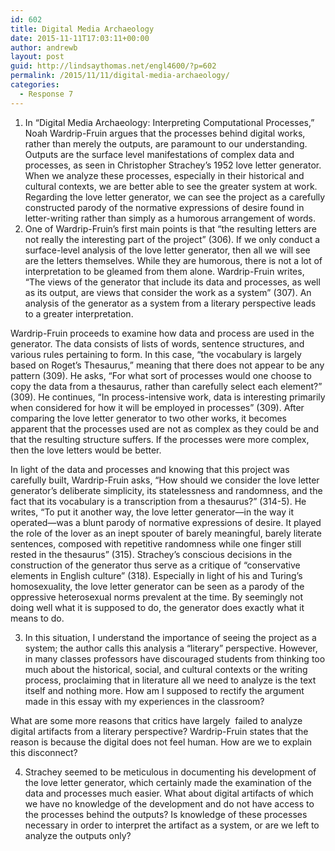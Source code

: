 ```yaml
---
id: 602
title: Digital Media Archaeology
date: 2015-11-11T17:03:11+00:00
author: andrewb
layout: post
guid: http://lindsaythomas.net/engl4600/?p=602
permalink: /2015/11/11/digital-media-archaeology/
categories:
  - Response 7
---
```

  1. In &#8220;Digital Media Archaeology: Interpreting Computational Processes,&#8221; Noah Wardrip-Fruin argues that the processes behind digital works, rather than merely the outputs, are paramount to our understanding. Outputs are the surface level manifestations of complex data and processes, as seen in Christopher Strachey&#8217;s 1952 love letter generator. When we analyze these processes, especially in their historical and cultural contexts, we are better able to see the greater system at work. Regarding the love letter generator, we can see the project as a carefully constructed parody of the normative expressions of desire found in letter-writing rather than simply as a humorous arrangement of words.
  2. One of Wardrip-Fruin&#8217;s first main points is that &#8220;the resulting letters are not really the interesting part of the project&#8221; (306). If we only conduct a surface-level analysis of the love letter generator, then all we will see are the letters themselves. While they are humorous, there is not a lot of interpretation to be gleamed from them alone. Wardrip-Fruin writes, &#8220;The views of the generator that include its data and processes, as well as its output, are views that consider the work as a system&#8221; (307). An analysis of the generator as a system from a literary perspective leads to a greater interpretation.

Wardrip-Fruin proceeds to examine how data and process are used in the generator. The data consists of lists of words, sentence structures, and various rules pertaining to form. In this case, &#8220;the vocabulary is largely based on Roget&#8217;s Thesaurus,&#8221; meaning that there does not appear to be any pattern (309). He asks, &#8220;For what sort of processes would one choose to copy the data from a thesaurus, rather than carefully select each element?&#8221; (309). He continues, &#8220;In process-intensive work, data is interesting primarily when considered for how it will be employed in processes&#8221; (309). After comparing the love letter generator to two other works, it becomes apparent that the processes used are not as complex as they could be and that the resulting structure suffers. If the processes were more complex, then the love letters would be better.

In light of the data and processes and knowing that this project was carefully built, Wardrip-Fruin asks, &#8220;How should we consider the love letter generator&#8217;s deliberate simplicity, its statelessness and randomness, and the fact that its vocabulary is a transcription from a thesaurus?&#8221; (314-5). He writes, &#8220;To put it another way, the love letter generator—in the way it operated—was a blunt parody of normative expressions of desire. It played the role of the lover as an inept spouter of barely meaningful, barely literate sentences, composed with repetitive randomness while one finger still rested in the thesaurus&#8221; (315). Strachey&#8217;s conscious decisions in the construction of the generator thus serve as a critique of &#8220;conservative elements in English culture&#8221; (318). Especially in light of his and Turing&#8217;s homosexuality, the love letter generator can be seen as a parody of the oppressive heterosexual norms prevalent at the time. By seemingly not doing well what it is supposed to do, the generator does exactly what it means to do.

3. In this situation, I understand the importance of seeing the project as a system; the author calls this analysis a &#8220;literary&#8221; perspective. However, in many classes professors have discouraged students from thinking too much about the historical, social, and cultural contexts or the writing process, proclaiming that in literature all we need to analyze is the text itself and nothing more. How am I supposed to rectify the argument made in this essay with my experiences in the classroom?

What are some more reasons that critics have largely  failed to analyze digital artifacts from a literary perspective? Wardrip-Fruin states that the reason is because the digital does not feel human. How are we to explain this disconnect?

4. Strachey seemed to be meticulous in documenting his development of the love letter generator, which certainly made the examination of the data and processes much easier. What about digital artifacts of which we have no knowledge of the development and do not have access to the processes behind the outputs? Is knowledge of these processes necessary in order to interpret the artifact as a system, or are we left to analyze the outputs only?